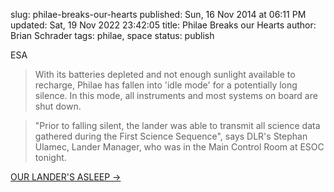 slug: philae-breaks-our-hearts
published: Sun, 16 Nov 2014 at 06:11 PM
updated: Sat, 19 Nov 2022 23:42:05 
title: Philae Breaks our Hearts
author: Brian Schrader
tags: philae, space
status: publish

ESA
> With its batteries depleted and not enough sunlight available to recharge, Philae has fallen into 'idle mode' for a potentially long silence. In this mode, all instruments and most systems on board are shut down.

> "Prior to falling silent, the lander was able to transmit all science data gathered during the First Science Sequence", says DLR's Stephan Ulamec, Lander Manager, who was in the Main Control Room at ESOC tonight.

[OUR LANDER'S ASLEEP &#8594;](http://blogs.esa.int/rosetta/2014/11/15/our-landers-asleep/)
